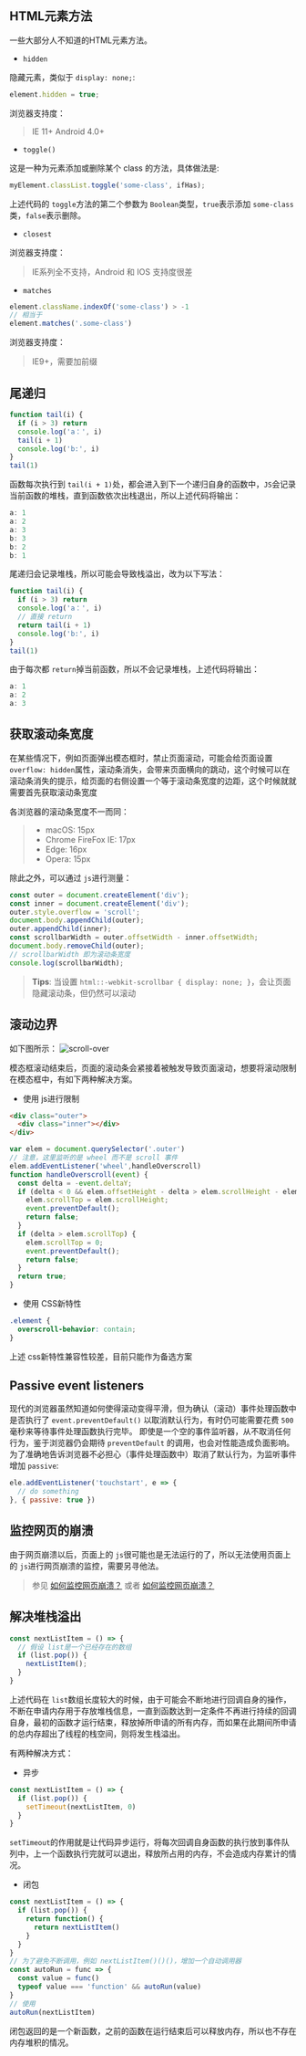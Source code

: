 ## HTML元素方法

一些大部分人不知道的HTML元素方法。

- `hidden`

隐藏元素，类似于  `display: none;`:
```js
element.hidden = true;
```
浏览器支持度：
>IE 11+  Android 4.0+

- `toggle()`

这是一种为元素添加或删除某个 class 的方法，具体做法是:
```js
myElement.classList.toggle('some-class', ifHas);
```

上述代码的 `toggle`方法的第二个参数为 `Boolean`类型，`true`表示添加 `some-class`类，`false`表示删除。

- `closest`

浏览器支持度：
>IE系列全不支持，Android 和 IOS 支持度很差

- `matches`

```js
element.className.indexOf('some-class') > -1
// 相当于
element.matches('.some-class')
```

浏览器支持度：
>IE9+，需要加前缀

## 尾递归
```js
function tail(i) {
  if (i > 3) return
  console.log('a：', i)
  tail(i + 1)
  console.log('b:', i)
}
tail(1)
```

函数每次执行到 `tail(i + 1)`处，都会进入到下一个递归自身的函数中，`JS`会记录当前函数的堆栈，直到函数依次出栈退出，所以上述代码将输出：
```js
a: 1
a: 2
a: 3
b: 3
b: 2
b: 1
```
尾递归会记录堆栈，所以可能会导致栈溢出，改为以下写法：
```js
function tail(i) {
  if (i > 3) return
  console.log('a：', i)
  // 直接 return
  return tail(i + 1)
  console.log('b:', i)
}
tail(1)
```
由于每次都 `return`掉当前函数，所以不会记录堆栈，上述代码将输出：
```js
a: 1
a: 2
a: 3
```

## 获取滚动条宽度

在某些情况下，例如页面弹出模态框时，禁止页面滚动，可能会给页面设置 `overflow: hidden`属性，滚动条消失，会带来页面横向的跳动，这个时候可以在滚动条消失的提示，给页面的右侧设置一个等于滚动条宽度的边距，这个时候就就需要首先获取滚动条宽度

各浏览器的滚动条宽度不一而同：
>- macOS: 15px
>- Chrome FireFox IE: 17px
>- Edge: 16px
>- Opera: 15px

除此之外，可以通过 `js`进行测量：
```js
const outer = document.createElement('div');
const inner = document.createElement('div');
outer.style.overflow = 'scroll';
document.body.appendChild(outer);
outer.appendChild(inner);
const scrollbarWidth = outer.offsetWidth - inner.offsetWidth;
document.body.removeChild(outer);
// scrollbarWidth 即为滚动条宽度
console.log(scrollbarWidth);
```

>__Tips__: 当设置 `html::-webkit-scrollbar { display: none; }`，会让页面隐藏滚动条，但仍然可以滚动

## 滚动边界

如下图所示：
![scroll-over](img/scroll-over.gif)

模态框滚动结束后，页面的滚动条会紧接着被触发导致页面滚动，想要将滚动限制在模态框中，有如下两种解决方案。

- 使用 js进行限制

```html
<div class="outer">
  <div class="inner"></div>
</div>
```

```js
var elem = document.querySelector('.outer')
// 注意，这里监听的是 wheel 而不是 scroll 事件
elem.addEventListener('wheel',handleOverscroll)
function handleOverscroll(event) {
  const delta = -event.deltaY;
  if (delta < 0 && elem.offsetHeight - delta > elem.scrollHeight - elem.scrollTop) {
    elem.scrollTop = elem.scrollHeight;
    event.preventDefault();
    return false;
  }
  if (delta > elem.scrollTop) {
    elem.scrollTop = 0;
    event.preventDefault();
    return false;
  }
  return true;
}
```

- 使用 CSS新特性

```css
.element {
  overscroll-behavior: contain;
}
```
上述 css新特性兼容性较差，目前只能作为备选方案

## Passive event listeners

现代的浏览器虽然知道如何使得滚动变得平滑，但为确认（滚动）事件处理函数中是否执行了 `event.preventDefault()` 以取消默认行为，有时仍可能需要花费 `500`毫秒来等待事件处理函数执行完毕。
即使是一个空的事件监听器，从不取消任何行为，鉴于浏览器仍会期待 `preventDefault` 的调用，也会对性能造成负面影响。
为了准确地告诉浏览器不必担心（事件处理函数中）取消了默认行为，为监听事件增加 `passive`:

```js
ele.addEventListener('touchstart', e => {
  // do something
}, { passive: true })
```

## 监控网页的崩溃

由于网页崩溃以后，页面上的 `js`很可能也是无法运行的了，所以无法使用页面上的 `js`进行网页崩溃的监控，需要另寻他法。

>参见 [如何监控网页崩溃？](https://zhuanlan.zhihu.com/p/40273861) 或者 [如何监控网页崩溃？](https://mp.weixin.qq.com/s/HnMZLI7hZ5sXU7bOXh615A)

## 解决堆栈溢出

```js
const nextListItem = () => {
  // 假设 list是一个已经存在的数组
  if (list.pop()) {
    nextListItem();
  }
}
```
上述代码在 `list`数组长度较大的时候，由于可能会不断地进行回调自身的操作，不断在申请内存用于存放堆栈信息，一直到函数达到一定条件不再进行持续的回调自身，最初的函数才运行结束，释放掉所申请的所有内存，而如果在此期间所申请的总内存超出了线程的栈空间，则将发生栈溢出。

有两种解决方式：

- 异步

```js
const nextListItem = () => {
  if (list.pop()) {
    setTimeout(nextListItem, 0)
  }
}
```

`setTimeout`的作用就是让代码异步运行，将每次回调自身函数的执行放到事件队列中，上一个函数执行完就可以退出，释放所占用的内存，不会造成内存累计的情况。

- 闭包

```js
const nextListItem = () => {
  if (list.pop()) {
    return function() {
      return nextListItem()
    }
  }
}
// 为了避免不断调用，例如 nextListItem()()()，增加一个自动调用器
const autoRun = func => {
  const value = func()
  typeof value === 'function' && autoRun(value)
}
// 使用
autoRun(nextListItem)
```

闭包返回的是一个新函数，之前的函数在运行结束后可以释放内存，所以也不存在内存堆积的情况。
